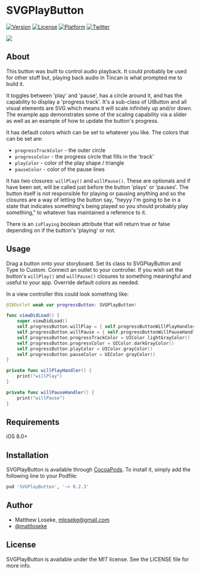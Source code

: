 # SVGPlayButton

[![Version](https://img.shields.io/cocoapods/v/SVGPlayButton.svg?style=flat)](http://cocoapods.org/pods/SVGPlayButton)
[![License](https://img.shields.io/cocoapods/l/SVGPlayButton.svg?style=flat)](http://cocoapods.org/pods/SVGPlayButton)
[![Platform](https://img.shields.io/cocoapods/p/SVGPlayButton.svg?style=flat)](http://cocoapods.org/pods/SVGPlayButton)
[![Twitter](https://img.shields.io/badge/twitter-%40mattloseke-blue.svg)](http://twitter.com/mattloseke)

![](./screenshot.png)

## About

This button was built to control audio playback. It could probably be used for other stuff but, playing back audio in Tincan is what prompted me to build it.

It toggles between 'play' and 'pause', has a circle around it, and has the capability to display a 'progress track'. It's a sub-class of UIButton and all visual elements are SVG which means it will scale infinitely up and/or down. The example app demonstrates some of the scaling capability via a slider as well as an example of how to update the button's progress.

It has default colors which can be set to whatever you like. The colors that can be set are:
* ```progressTrackColor``` - the outer circle
* ```progressColor``` - the progress circle that fills in the 'track'
* ```playColor``` - color of the play shape / triangle
* ```pauseColor``` - color of the pause lines

It has two closures: ```willPlay()``` and ```willPause()```. These are optionals and if have been set, will be called just before the button 'plays' or 'pauses'. The button itself is not responsible for playing or pausing anything and so the closures are a way of letting the button say, "heyyy I'm going to be in a state that indicates something's being played so you should probably play something," to whatever has maintained a reference to it.

There is an ```isPlaying``` boolean attribute that will return true or false depending on if the button's 'playing' or not.

## Usage

Drag a button onto your storyboard. Set its class to SVGPlayButton and Type to Custom. Connect an outlet to your controller. If you wish set the button's ```willPlay()``` and ```willPause()``` closures to something meaningful and useful to your app. Override default colors as needed.

In a view controller this could look something like:

```swift
@IBOutlet weak var progressButton: SVGPlayButton!

func viewDidLoad() {
    super.viewDidLoad()
    self.progressButton.willPlay = { self.progressButtonWillPlayHandler() }
    self.progressButton.willPause = { self.progressButtonWillPauseHandler() }
    self.progressButton.progressTrackColor = UIColor.lightGrayColor()
    self.progressButton.progressColor = UIColor.darkGrayColor()
    self.progressButton.playColor = UIColor.grayColor()
    self.progressButton.pauseColor = UIColor.grayColor()
}

private func willPlayHandler() {
    print("willPlay")
}

private func willPauseHandler() {
    print("willPause")
}
```

## Requirements
iOS 8.0+
## Installation

SVGPlayButton is available through [CocoaPods](http://cocoapods.org). To install
it, simply add the following line to your Podfile:

```ruby
pod 'SVGPlayButton', '~> 0.2.3'
```

## Author

* Matthew Loseke, mloseke@gmail.com
* [@mattloseke](twitter.com/mattloseke)

## License

SVGPlayButton is available under the MIT license. See the LICENSE file for more info.
